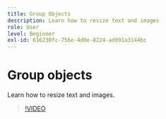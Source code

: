 ```yaml
---
title: Group Objects
description: Learn how to resize text and images
role: User
level: Beginner
exl-id: 616230fc-756e-4d0e-8224-ad091a3144bc
---
```

# Group objects

Learn how to resize text and images.

>[!VIDEO](https://video.tv.adobe.com/v/3420212?quality=12&learn=on&hidetitle=true)
